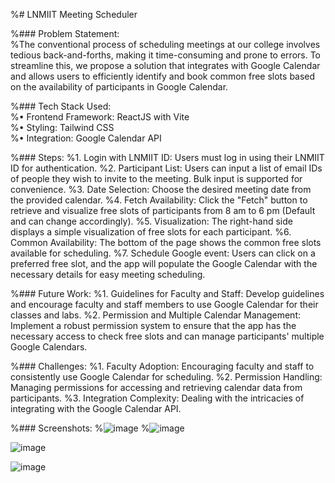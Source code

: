 %# LNMIIT Meeting Scheduler

%### Problem Statement:<br/>
%The conventional process of scheduling meetings at our college involves tedious back-and-forths, making it time-consuming and prone to errors. To streamline this, we propose a solution that integrates with Google Calendar and allows users to efficiently identify and book common free slots based on the availability of participants in Google Calendar. 

%### Tech Stack Used:<br/>
%•	Frontend Framework: ReactJS with Vite <br/>
%•	Styling: Tailwind CSS<br/>
%•	Integration: Google Calendar API<br/>

%### Steps:
%1.	Login with LNMIIT ID: Users must log in using their LNMIIT ID for authentication.
%2.	Participant List: Users can input a list of email IDs of people they wish to invite to the meeting. Bulk input is supported for convenience.
%3.	Date Selection: Choose the desired meeting date from the provided calendar.
%4.	Fetch Availability: Click the "Fetch" button to retrieve and visualize free slots of participants from 8 am to 6 pm (Default and can change accordingly).
%5.	Visualization: The right-hand side displays a simple visualization of free slots for each participant.
%6.	Common Availability: The bottom of the page shows the common free slots available for scheduling.
%7.	Schedule Google event: Users can click on a preferred free slot, and the app will populate the Google Calendar with the necessary details for easy meeting scheduling.

%### Future Work:
%1.	Guidelines for Faculty and Staff: Develop guidelines and encourage faculty and staff members to use Google Calendar for their classes and labs.
%2.	Permission and Multiple Calendar Management: Implement a robust permission system to ensure that the app has the necessary access to check free slots and can manage participants' multiple Google Calendars.

%### Challenges:
%1.	Faculty Adoption: Encouraging faculty and staff to consistently use Google Calendar for scheduling.
%2.	Permission Handling: Managing permissions for accessing and retrieving calendar data from participants.
%3.	Integration Complexity: Dealing with the intricacies of integrating with the Google Calendar API.

%### Screenshots:
%![image](https://github.com/aujjwal300/LNMIIT-Meeting-Scheduler-Report/assets/77393707/8c15e8e1-e0a9-44b9-8e8b-0d8f62c81966)
%![image](https://github.com/aujjwal300/LNMIIT-Meeting-Scheduler-Report/assets/77393707/3913a91a-a5fb-4e8e-973e-61560ced9ad8)


![image](https://github.com/aujjwal300/LNMIIT-Meeting-Scheduler-Report/assets/77393707/80644789-6c1e-47d2-91ab-ae5f4c79296a)

![image](https://github.com/aujjwal300/LNMIIT-Meeting-Scheduler-Report/assets/77393707/0ff34054-f01a-45cb-95a6-94cb339de527)


